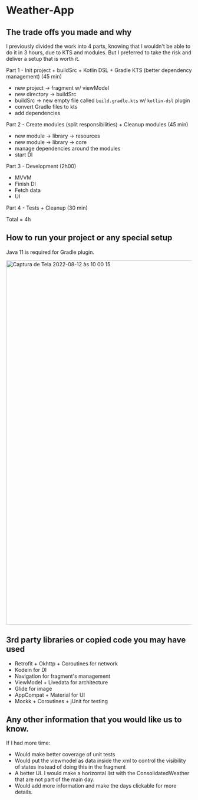 # Weather-App

## The trade offs you made and why

I previously divided the work into 4 parts, knowing that I wouldn't be able to do it in 3 hours, due to KTS and modules. But I preferred to take the risk and deliver a setup that is worth it.

Part 1 - Init project + buildSrc + Kotlin DSL + Gradle KTS (better dependency management) (45 min)

- new project -> fragment w/ viewModel
- new directory -> buildSrc
- buildSrc -> new empty file called `build.gradle.kts` w/ `kotlin-dsl` plugin
- convert Gradle files to kts
- add dependencies

Part 2 - Create modules (split responsibilities) + Cleanup modules (45 min)

- new module -> library -> resources 
- new module -> library -> core
- manage dependencies around the modules
- start DI 

Part 3 - Development (2h00)

- MVVM
- Finish DI
- Fetch data
- UI

Part 4 - Tests + Cleanup (30 min)

Total = 4h

## How to run your project or any special setup

Java 11 is required for Gradle plugin.

<img width="987" alt="Captura de Tela 2022-08-12 às 10 00 15" src="https://user-images.githubusercontent.com/12548332/184359003-3868ced7-34a2-40bb-8d5b-481050896568.png">


## 3rd party libraries or copied code you may have used

- Retrofit + Okhttp + Coroutines for network
- Kodein for DI
- Navigation for fragment's management
- ViewModel + Livedata for architecture
- Glide for image
- AppCompat + Material for UI
- Mockk + Coroutines + jUnit for testing

## Any other information that you would like us to know.

If I had more time:
- Would make better coverage of unit tests
- Would put the viewmodel as data inside the xml to control the visibility of states instead of doing this in the fragment
- A better UI. I would make a horizontal list with the ConsolidatedWeather that are not part of the main day.
- Would add more information and make the days clickable for more details.
